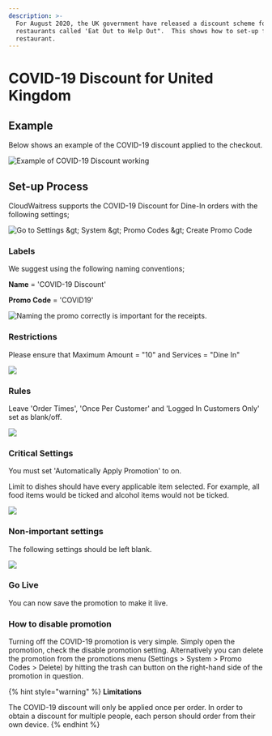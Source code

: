 ```yaml
---
description: >-
  For August 2020, the UK government have released a discount scheme for
  restaurants called 'Eat Out to Help Out".  This shows how to set-up for your
  restaurant.
---
```


# COVID-19 Discount for United Kingdom

## Example

Below shows an example of the COVID-19 discount applied to the checkout.

![Example of COVID-19 Discount working](../.gitbook/assets/covid19-discount-image.png)



## Set-up Process

CloudWaitress supports the COVID-19 Discount for Dine-In orders with the following settings;

![Go to Settings &amp;gt; System &amp;gt; Promo Codes &amp;gt; Create Promo Code](../.gitbook/assets/covid0.png)

### **Labels**

We suggest using the following naming conventions;

**Name** = 'COVID-19 Discount'

**Promo Code** = 'COVID19'

![Naming the promo correctly is important for the receipts.](../.gitbook/assets/covid1.png)

### **Restrictions**

Please ensure that Maximum Amount = "10" and Services = "Dine In"

![](../.gitbook/assets/covid2.png)

### Rules

Leave 'Order Times', 'Once Per Customer' and 'Logged In Customers Only' set as blank/off.

![](../.gitbook/assets/covid3.png)

### Critical Settings

You must set 'Automatically Apply Promotion' to on.

Limit to dishes should have every applicable item selected. For example, all food items would be ticked and alcohol items would not be ticked.

![](../.gitbook/assets/covid4.png)

### Non-important settings

The following settings should be left blank.

![](../.gitbook/assets/covid5.png)

### Go Live

You can now save the promotion to make it live.

### How to disable promotion

Turning off the COVID-19 promotion is very simple.  Simply open the promotion, check the disable promotion setting.  Alternatively you can delete the promotion from the promotions menu \(Settings &gt; System &gt; Promo Codes &gt; Delete\) by hitting the trash can button on the right-hand side of the promotion in question.

{% hint style="warning" %}
**Limitations** 

The COVID-19 discount will only be applied once per order.  In order to obtain a discount for multiple people, each person should order from their own device.
{% endhint %}

